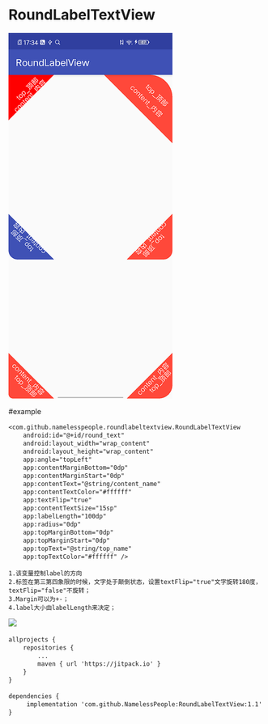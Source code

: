 RoundLabelTextView
==============================================================

![image](https://github.com/NamelessPeople/RoundLabelTextView/blob/master/srceenshots/demo.png)

#example

	<com.github.namelesspeople.roundlabeltextview.RoundLabelTextView
		android:id="@+id/round_text"
		android:layout_width="wrap_content"
		android:layout_height="wrap_content"
		app:angle="topLeft"
		app:contentMarginBottom="0dp"
		app:contentMarginStart="0dp"
		app:contentText="@string/content_name"
		app:contentTextColor="#ffffff"
		app:textFlip="true"
		app:contentTextSize="15sp"
		app:labelLength="100dp"
		app:radius="0dp"
		app:topMarginBottom="0dp"	
		app:topMarginStart="0dp"
		app:topText="@string/top_name"
		app:topTextColor="#ffffff" />
		
	1.该变量控制label的方向
	2.标签在第三第四象限的时候，文字处于颠倒状态，设置textFlip="true"文字旋转180度，textFlip="false"不旋转；
	3.Margin可以为+-；
	4.label大小由labelLength来决定；

	
[![](https://www.jitpack.io/v/NamelessPeople/RoundLabelTextView.svg)](https://www.jitpack.io/#NamelessPeople/RoundLabelTextView)

	allprojects {
		repositories {
			...
			maven { url 'https://jitpack.io' }
		}
	}

	dependencies {
	     implementation 'com.github.NamelessPeople:RoundLabelTextView:1.1'
	}
